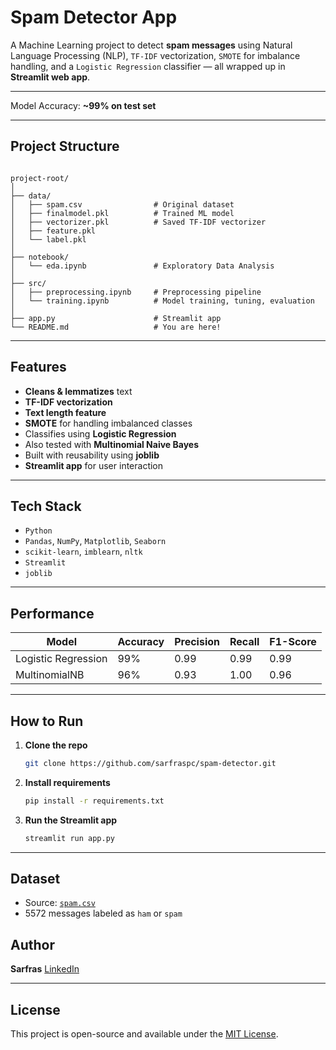#  Spam Detector App

A Machine Learning project to detect **spam messages** using Natural Language Processing (NLP), `TF-IDF` vectorization, `SMOTE` for imbalance handling, and a `Logistic Regression` classifier — all wrapped up in **Streamlit web app**.

---

 Model Accuracy: **~99% on test set**

---

##  Project Structure

```

project-root/
│
├── data/
│   ├── spam.csv                # Original dataset
│   ├── finalmodel.pkl          # Trained ML model
│   ├── vectorizer.pkl          # Saved TF-IDF vectorizer
│   ├── feature.pkl           
│   └── label.pkl         
│
├── notebook/
│   └── eda.ipynb               # Exploratory Data Analysis
│
├── src/
│   ├── preprocessing.ipynb     # Preprocessing pipeline
│   └── training.ipynb          # Model training, tuning, evaluation
│
├── app.py                      # Streamlit app
└── README.md                   # You are here!

````

---

##  Features

-  **Cleans & lemmatizes** text
-  **TF-IDF vectorization**
-  **Text length feature**
-  **SMOTE** for handling imbalanced classes
-  Classifies using **Logistic Regression**
-  Also tested with **Multinomial Naive Bayes**
-  Built with reusability using **joblib**
-  **Streamlit app** for user interaction

---

##  Tech Stack

- `Python`
- `Pandas`, `NumPy`, `Matplotlib`, `Seaborn`
- `scikit-learn`, `imblearn`, `nltk`
- `Streamlit`
- `joblib` 

---

##  Performance

| Model               | Accuracy | Precision | Recall | F1-Score |
|--------------------|----------|-----------|--------|----------|
| Logistic Regression| 99%      | 0.99      | 0.99   | 0.99     |
| MultinomialNB      | 96%      | 0.93      | 1.00   | 0.96     |

---

##  How to Run

1. **Clone the repo**
   
   ```bash
   git clone https://github.com/sarfraspc/spam-detector.git
    ````

3. **Install requirements**

   ```bash
   pip install -r requirements.txt
   ```

4. **Run the Streamlit app**

   ```bash
   streamlit run app.py
   ```

---

##  Dataset

* Source: [`spam.csv`](https://www.kaggle.com/datasets/uciml/sms-spam-collection-dataset)
* 5572 messages labeled as `ham` or `spam`
  

##  Author

**Sarfras**
 [LinkedIn](https://www.linkedin.com/in/muhammedsarfras) 

---

##  License

This project is open-source and available under the [MIT License](LICENSE).

```

